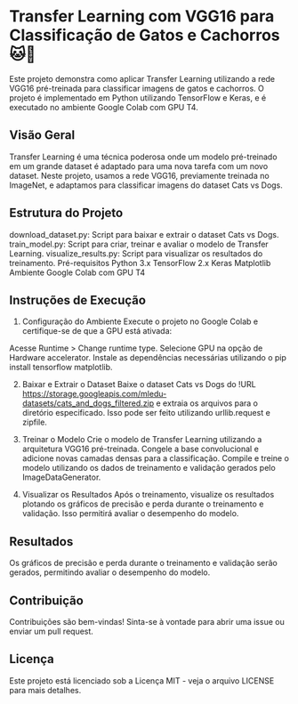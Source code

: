 # Transfer Learning com VGG16 para Classificação de Gatos e Cachorros 🐱🐶

Este projeto demonstra como aplicar Transfer Learning utilizando a rede VGG16 pré-treinada para classificar imagens de gatos e cachorros. O projeto é implementado em Python utilizando TensorFlow e Keras, e é executado no ambiente Google Colab com GPU T4.

## Visão Geral
Transfer Learning é uma técnica poderosa onde um modelo pré-treinado em um grande dataset é adaptado para uma nova tarefa com um novo dataset. Neste projeto, usamos a rede VGG16, previamente treinada no ImageNet, e adaptamos para classificar imagens do dataset Cats vs Dogs.

## Estrutura do Projeto
download_dataset.py: Script para baixar e extrair o dataset Cats vs Dogs.
train_model.py: Script para criar, treinar e avaliar o modelo de Transfer Learning.
visualize_results.py: Script para visualizar os resultados do treinamento.
Pré-requisitos
Python 3.x
TensorFlow 2.x
Keras
Matplotlib
Ambiente Google Colab com GPU T4

## Instruções de Execução
1. Configuração do Ambiente
Execute o projeto no Google Colab e certifique-se de que a GPU está ativada:

Acesse Runtime > Change runtime type.
Selecione GPU na opção de Hardware accelerator.
Instale as dependências necessárias utilizando o pip install tensorflow matplotlib.

2. Baixar e Extrair o Dataset
Baixe o dataset Cats vs Dogs do !URL https://storage.googleapis.com/mledu-datasets/cats_and_dogs_filtered.zip e extraia os arquivos para o diretório especificado. Isso pode ser feito utilizando urllib.request e zipfile.

3. Treinar o Modelo
Crie o modelo de Transfer Learning utilizando a arquitetura VGG16 pré-treinada. Congele a base convolucional e adicione novas camadas densas para a classificação. Compile e treine o modelo utilizando os dados de treinamento e validação gerados pelo ImageDataGenerator.

4. Visualizar os Resultados
Após o treinamento, visualize os resultados plotando os gráficos de precisão e perda durante o treinamento e validação. Isso permitirá avaliar o desempenho do modelo.

## Resultados
Os gráficos de precisão e perda durante o treinamento e validação serão gerados, permitindo avaliar o desempenho do modelo.

## Contribuição
Contribuições são bem-vindas! Sinta-se à vontade para abrir uma issue ou enviar um pull request.

## Licença
Este projeto está licenciado sob a Licença MIT - veja o arquivo LICENSE para mais detalhes.
